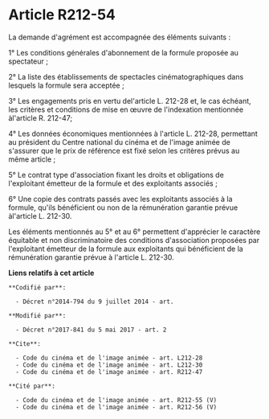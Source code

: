 # Article R212-54

La demande d'agrément est accompagnée des éléments suivants :

1° Les conditions générales d'abonnement de la formule proposée au spectateur ;

2° La liste des établissements de spectacles cinématographiques dans lesquels la formule sera acceptée ;

3° Les engagements pris en vertu del'article L. 212-28 et, le cas échéant, les critères et conditions de mise en œuvre de
l'indexation mentionnée àl'article R. 212-47;

4° Les données économiques mentionnées à l'article L. 212-28, permettant au président du Centre national du cinéma et de
l'image animée de s'assurer que le prix de référence est fixé selon les critères prévus au même article ;

5° Le contrat type d'association fixant les droits et obligations de l'exploitant émetteur de la formule et des exploitants
associés ;

6° Une copie des contrats passés avec les exploitants associés à la formule, qu'ils bénéficient ou non de la rémunération
garantie prévue àl'article L. 212-30.

Les éléments mentionnés au 5° et au 6° permettent d'apprécier le caractère équitable et non discriminatoire des conditions
d'association proposées par l'exploitant émetteur de la formule aux exploitants qui bénéficient de la rémunération garantie
prévue à l'article L. 212-30.

**Liens relatifs à cet article**

	**Codifié par**:

	  - Décret n°2014-794 du 9 juillet 2014 - art.

	**Modifié par**:

	  - Décret n°2017-841 du 5 mai 2017 - art. 2

	**Cite**:

	  - Code du cinéma et de l'image animée - art. L212-28
	  - Code du cinéma et de l'image animée - art. L212-30
	  - Code du cinéma et de l'image animée - art. R212-47

	**Cité par**:

	  - Code du cinéma et de l'image animée - art. R212-55 (V)
	  - Code du cinéma et de l'image animée - art. R212-56 (V)
